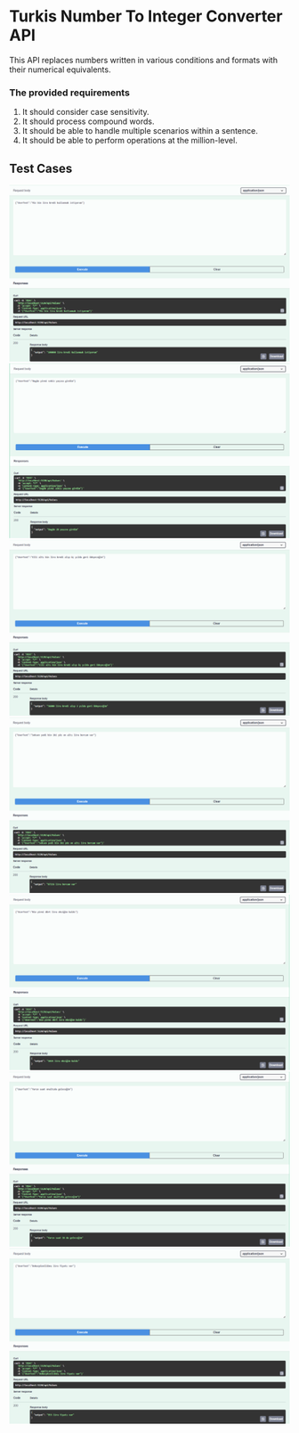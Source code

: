 # Turkis Number To Integer Converter API 
This API replaces numbers written in various conditions and formats with their numerical equivalents.

### The provided requirements

1. It should consider case sensitivity.
2. It should process compound words.
3. It should be able to handle multiple scenarios within a sentence.
4. It should be able to perform operations at the million-level.


## Test Cases 

<img src="./Docs/ss1.png">
<img src="./Docs/ss2.png">
<img src="./Docs/ss3.png">
<img src="./Docs/ss4.png">
<img src="./Docs/ss5.png">
<img src="./Docs/ss6.png">
<img src="./Docs/ss7.png">
 